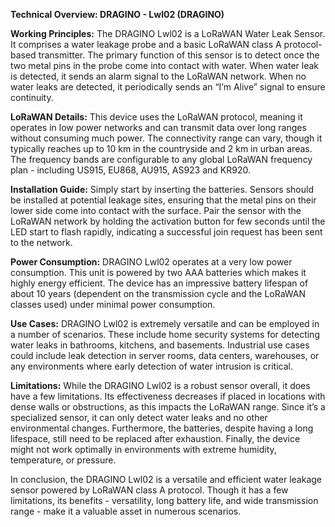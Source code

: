 **Technical Overview: DRAGINO - Lwl02 (DRAGINO)**

**Working Principles:** 
The DRAGINO Lwl02 is a LoRaWAN Water Leak Sensor. It comprises a water leakage probe and a basic LoRaWAN class A protocol-based transmitter. The primary function of this sensor is to detect once the two metal pins in the probe come into contact with water. When water leak is detected, it sends an alarm signal to the LoRaWAN network. When no water leaks are detected, it periodically sends an “I’m Alive” signal to ensure continuity. 

**LoRaWAN Details:** 
This device uses the LoRaWAN protocol, meaning it operates in low power networks and can transmit data over long ranges without consuming much power. The connectivity range can vary, though it typically reaches up to 10 km in the countryside and 2 km in urban areas. The frequency bands are configurable to any global LoRaWAN frequency plan - including US915, EU868, AU915, AS923 and KR920.

**Installation Guide:** 
Simply start by inserting the batteries. Sensors should be installed at potential leakage sites, ensuring that the metal pins on their lower side come into contact with the surface. Pair the sensor with the LoRaWAN network by holding the activation button for few seconds until the LED start to flash rapidly, indicating a successful join request has been sent to the network.

**Power Consumption:** 
DRAGINO Lwl02 operates at a very low power consumption. This unit is powered by two AAA batteries which makes it highly energy efficient. The device has an impressive battery lifespan of about 10 years (dependent on the transmission cycle and the LoRaWAN classes used) under minimal power consumption. 

**Use Cases:** 
DRAGINO Lwl02 is extremely versatile and can be employed in a number of scenarios. These include home security systems for detecting water leaks in bathrooms, kitchens, and basements. Industrial use cases could include leak detection in server rooms, data centers, warehouses, or any environments where early detection of water intrusion is critical. 

**Limitations:** 
While the DRAGINO Lwl02 is a robust sensor overall, it does have a few limitations. Its effectiveness decreases if placed in locations with dense walls or obstructions, as this impacts the LoRaWAN range. Since it’s a specialized sensor, it can only detect water leaks and no other environmental changes. Furthermore, the batteries, despite having a long lifespace, still need to be replaced after exhaustion. Finally, the device might not work optimally in environments with extreme humidity, temperature, or pressure. 

In conclusion, the DRAGINO Lwl02 is a versatile and efficient water leakage sensor powered by LoRaWAN class A protocol. Though it has a few limitations, its benefits - versatility, long battery life, and wide transmission range - make it a valuable asset in numerous scenarios.